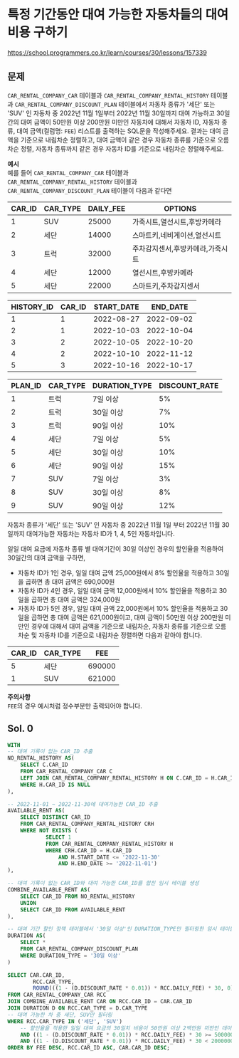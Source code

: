 # 특정 기간동안 대여 가능한 자동차들의 대여비용 구하기
https://school.programmers.co.kr/learn/courses/30/lessons/157339

## 문제
`CAR_RENTAL_COMPANY_CAR` 테이블과 `CAR_RENTAL_COMPANY_RENTAL_HISTORY` 테이블과 `CAR_RENTAL_COMPANY_DISCOUNT_PLAN` 테이블에서 자동차 종류가 '세단' 또는 'SUV' 인 자동차 중 2022년 11월 1일부터 2022년 11월 30일까지 대여 가능하고 30일간의 대여 금액이 50만원 이상 200만원 미만인 자동차에 대해서 자동차 ID, 자동차 종류, 대여 금액(컬럼명: `FEE`) 리스트를 출력하는 SQL문을 작성해주세요. 결과는 대여 금액을 기준으로 내림차순 정렬하고, 대여 금액이 같은 경우 자동차 종류를 기준으로 오름차순 정렬, 자동차 종류까지 같은 경우 자동차 ID를 기준으로 내림차순 정렬해주세요.

**예시**   
예를 들어 `CAR_RENTAL_COMPANY_CAR` 테이블과 `CAR_RENTAL_COMPANY_RENTAL_HISTORY` 테이블과 `CAR_RENTAL_COMPANY_DISCOUNT_PLAN` 테이블이 다음과 같다면

| CAR_ID | CAR_TYPE | DAILY_FEE | OPTIONS                        |
|--------|----------|-----------|--------------------------------|
| 1      | SUV      | 25000     | 가죽시트,열선시트,후방카메라  |
| 2      | 세단     | 14000     | 스마트키,네비게이션,열선시트  |
| 3      | 트럭     | 32000     | 주차감지센서,후방카메라,가죽시트 |
| 4      | 세단     | 12000     | 열선시트,후방카메라            |
| 5      | 세단     | 22000     | 스마트키,주차감지센서          |

| HISTORY_ID | CAR_ID | START_DATE | END_DATE   |
|------------|--------|------------|------------|
| 1          | 1      | 2022-08-27 | 2022-09-02 |
| 2          | 1      | 2022-10-03 | 2022-10-04 |
| 3          | 2      | 2022-10-05 | 2022-10-20 |
| 4          | 2      | 2022-10-10 | 2022-11-12 |
| 5          | 3      | 2022-10-16 | 2022-10-17 |

| PLAN_ID | CAR_TYPE | DURATION_TYPE | DISCOUNT_RATE |
|---------|----------|---------------|---------------|
| 1       | 트럭     | 7일 이상      | 5%            |
| 2       | 트럭     | 30일 이상     | 7%            |
| 3       | 트럭     | 90일 이상     | 10%           |
| 4       | 세단     | 7일 이상      | 5%            |
| 5       | 세단     | 30일 이상     | 10%           |
| 6       | 세단     | 90일 이상     | 15%           |
| 7       | SUV      | 7일 이상      | 3%            |
| 8       | SUV      | 30일 이상     | 8%            |
| 9       | SUV      | 90일 이상     | 12%           |

자동차 종류가 '세단' 또는 'SUV' 인 자동차 중 2022년 11월 1일 부터 2022년 11월 30일까지 대여가능한 자동차는 자동차 ID가 1, 4, 5인 자동차입니다.

일일 대여 요금에 자동차 종류 별 대여기간이 30일 이상인 경우의 할인율을 적용하여 30일간의 대여 금액을 구하면,

- 자동차 ID가 1인 경우, 일일 대여 금액 25,000원에서 8% 할인율을 적용하고 30일을 곱하면 총 대여 금액은 690,000원
- 자동차 ID가 4인 경우, 일일 대여 금액 12,000원에서 10% 할인율을 적용하고 30일을 곱하면 총 대여 금액은 324,000원
- 자동차 ID가 5인 경우, 일일 대여 금액 22,000원에서 10% 할인율을 적용하고 30일을 곱하면 총 대여 금액은 621,000원이고, 대여 금액이 50만원 이상 200만원 미만인 경우에 대해서 대여 금액을 기준으로 내림차순, 자동차 종류를 기준으로 오름차순 및 자동차 ID를 기준으로 내림차순 정렬하면 다음과 같아야 합니다.
  
|CAR_ID|CAR_TYPE|FEE|
|-|-|-|
|5|세단|690000|
|1|SUV|621000|

**주의사항**   
`FEE`의 경우 예시처럼 정수부분만 출력되어야 합니다.

## Sol. 0
```sql
WITH 
-- 대여 기록이 없는 CAR_ID 추출
NO_RENTAL_HISTORY AS(
    SELECT C.CAR_ID
    FROM CAR_RENTAL_COMPANY_CAR C
    LEFT JOIN CAR_RENTAL_COMPANY_RENTAL_HISTORY H ON C.CAR_ID = H.CAR_ID
    WHERE H.CAR_ID IS NULL
),

-- 2022-11-01 ~ 2022-11-30에 대여가능한 CAR_ID 추출
AVAILABLE_RENT AS(
    SELECT DISTINCT CAR_ID
    FROM CAR_RENTAL_COMPANY_RENTAL_HISTORY CRH
    WHERE NOT EXISTS (
            SELECT 1
            FROM CAR_RENTAL_COMPANY_RENTAL_HISTORY H
            WHERE CRH.CAR_ID = H.CAR_ID
                AND H.START_DATE <= '2022-11-30'
                AND H.END_DATE >= '2022-11-01')
),

-- 대여 기록이 없는 CAR_ID와 대여 가능한 CAR_ID를 합친 임시 테이블 생성
COMBINE_AVAILABLE_RENT AS(
    SELECT CAR_ID FROM NO_RENTAL_HISTORY
    UNION
    SELECT CAR_ID FROM AVAILABLE_RENT
),

-- 대여 기간 할인 정책 테이블에서 '30일 이상'인 DURATION_TYPE만 필터링한 임시 테이블 생성 
DURATION AS(
    SELECT *
    FROM CAR_RENTAL_COMPANY_DISCOUNT_PLAN
    WHERE DURATION_TYPE = '30일 이상'
)

SELECT CAR.CAR_ID, 
        RCC.CAR_TYPE, 
        ROUND(((1 - (D.DISCOUNT_RATE * 0.01)) * RCC.DAILY_FEE) * 30, 0) AS FEE
FROM CAR_RENTAL_COMPANY_CAR RCC
JOIN COMBINE_AVAILABLE_RENT CAR ON RCC.CAR_ID = CAR.CAR_ID
JOIN DURATION D ON RCC.CAR_TYPE = D.CAR_TYPE
-- 대여 가능한 차 중 세단, SUV만 필터링
WHERE RCC.CAR_TYPE IN ('세단', 'SUV')
    -- 할인율을 적용한 일일 대여 요금의 30일치 비용이 50만원 이상 2백만원 미만인 데이터만 필터링
    AND ((1 - (D.DISCOUNT_RATE * 0.01)) * RCC.DAILY_FEE) * 30 >= 500000
    AND ((1 - (D.DISCOUNT_RATE * 0.01)) * RCC.DAILY_FEE) * 30 < 2000000
ORDER BY FEE DESC, RCC.CAR_ID ASC, CAR.CAR_ID DESC;
```